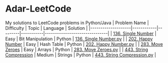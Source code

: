 # Adar-LeetCode
My solutions to LeetCode problems in Python/Java
| Problem Name       | Difficulty | Topic   | Language | Solution                      |
|--------------------|------------|---------|-----------|-------------------------------|
| [136. Single Number](https://leetcode.com/problems/single-number/)               | Easy       | Bit Manipulation | Python | [136. Single Number.py](BitManipulation/Easy/136.%20Single%20Number.py) |
| [202. Happy Number](https://leetcode.com/problems/happy-number/)                 | Easy       | Hash Table | Python   | [202. Happy Number.py](HashTable/Easy/202.%20Happy%20Number.py) |
| [283. Move Zeroes](https://leetcode.com/problems/move-zeroes/) | Easy       | Arrays  | Python   | [283. Move Zeroes.py](Arrays/Easy/283.%20Move%20Zeroes.py) |
| [443. String Compression](https://leetcode.com/problems/string-compression/)     | Medium      |  Strings | Python     | [443. String Compression.py](Strings/Medium/443.%20String%20Compression.py) |



